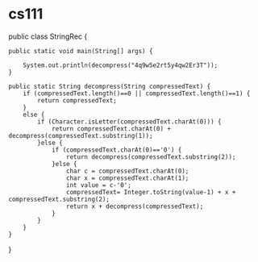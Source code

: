 # cs111

public class StringRec {

	public static void main(String[] args) {
		
		System.out.println(decompress("4q9w5e2rt5y4qw2Er3T"));
	}

	public static String decompress(String compressedText) {
		if (compressedText.length()==0 || compressedText.length()==1) {
			return compressedText;
		}
		else {
			if (Character.isLetter(compressedText.charAt(0))) {
				return compressedText.charAt(0) + decompress(compressedText.substring(1));
			}else {
				if (compressedText.charAt(0)=='0') {
					return decompress(compressedText.substring(2));
				}else {
					char c = compressedText.charAt(0);
					char x = compressedText.charAt(1);
					int value = c-'0';
					compressedText= Integer.toString(value-1) + x + compressedText.substring(2);
					return x + decompress(compressedText);
				}
			}
		}
	}
}
